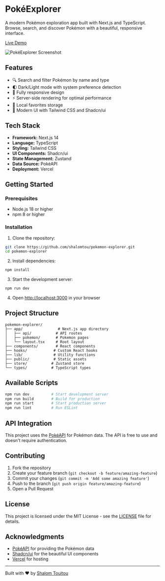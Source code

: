 # PokéExplorer

A modern Pokémon exploration app built with Next.js and TypeScript. Browse, search, and discover Pokémon with a beautiful, responsive interface.

[Live Demo](https://pokadex-mahc9qtsc-shaloms-projects-97b5bfe2.vercel.app/)

![PokéExplorer Screenshot](public/placeholder-logo.png)

## Features

- 🔍 Search and filter Pokémon by name and type
- 🌓 Dark/Light mode with system preference detection
- 📱 Fully responsive design
- ⚡ Server-side rendering for optimal performance
- 💾 Local favorites storage
- 🎨 Modern UI with Tailwind CSS and Shadcn/ui

## Tech Stack

- **Framework:** Next.js 14
- **Language:** TypeScript
- **Styling:** Tailwind CSS
- **UI Components:** Shadcn/ui
- **State Management:** Zustand
- **Data Source:** PokéAPI
- **Deployment:** Vercel

## Getting Started

### Prerequisites

- Node.js 18 or higher
- npm 8 or higher

### Installation

1. Clone the repository:
```bash
git clone https://github.com/shalomtou/pokemon-explorer.git
cd pokemon-explorer
```

2. Install dependencies:
```bash
npm install
```

3. Start the development server:
```bash
npm run dev
```

4. Open [http://localhost:3000](http://localhost:3000) in your browser

## Project Structure

```
pokemon-explorer/
├── app/                # Next.js app directory
│   ├── api/           # API routes
│   ├── pokemon/       # Pokemon pages
│   └── layout.tsx     # Root layout
├── components/        # React components
├── hooks/            # Custom React hooks
├── lib/              # Utility functions
├── public/           # Static assets
├── store/           # Zustand store
└── types/           # TypeScript types
```

## Available Scripts

```bash
npm run dev          # Start development server
npm run build        # Build for production
npm run start        # Start production server
npm run lint         # Run ESLint
```

## API Integration

This project uses the [PokéAPI](https://pokeapi.co/) for Pokémon data. The API is free to use and doesn't require authentication.

## Contributing

1. Fork the repository
2. Create your feature branch (`git checkout -b feature/amazing-feature`)
3. Commit your changes (`git commit -m 'Add some amazing feature'`)
4. Push to the branch (`git push origin feature/amazing-feature`)
5. Open a Pull Request

## License

This project is licensed under the MIT License - see the [LICENSE](LICENSE) file for details.

## Acknowledgments

- [PokéAPI](https://pokeapi.co/) for providing the Pokémon data
- [Shadcn/ui](https://ui.shadcn.com/) for the beautiful UI components
- [Vercel](https://vercel.com) for hosting

---

Built with ❤️ by [Shalom Touitou](https://github.com/shalomtou) 